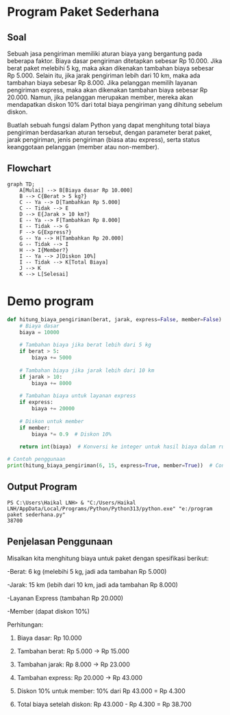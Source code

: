 # Program Paket Sederhana

## Soal

Sebuah jasa pengiriman memiliki aturan biaya yang bergantung pada beberapa faktor. Biaya dasar pengiriman ditetapkan sebesar Rp 10.000.
Jika berat paket melebihi 5 kg, maka akan dikenakan tambahan biaya sebesar Rp 5.000. Selain itu, jika jarak pengiriman lebih dari 10 km, maka ada tambahan biaya sebesar Rp 8.000. 
Jika pelanggan memilih layanan pengiriman express, maka akan dikenakan tambahan biaya sebesar Rp 20.000. Namun, jika pelanggan merupakan member, mereka akan mendapatkan diskon 10% dari total biaya pengiriman yang dihitung sebelum diskon. 

Buatlah sebuah fungsi dalam Python yang dapat menghitung total biaya pengiriman berdasarkan aturan tersebut, dengan parameter berat paket, jarak pengiriman, jenis pengiriman (biasa atau express), serta status keanggotaan pelanggan (member atau non-member).

## Flowchart
```mermaid
graph TD;
    A[Mulai] --> B[Biaya dasar Rp 10.000]
    B --> C{Berat > 5 kg?}
    C -- Ya --> D[Tambahkan Rp 5.000]
    C -- Tidak --> E
    D --> E{Jarak > 10 km?}
    E -- Ya --> F[Tambahkan Rp 8.000]
    E -- Tidak --> G
    F --> G{Express?}
    G -- Ya --> H[Tambahkan Rp 20.000]
    G -- Tidak --> I
    H --> I{Member?}
    I -- Ya --> J[Diskon 10%]
    I -- Tidak --> K[Total Biaya]
    J --> K
    K --> L[Selesai]

```

# Demo program

```python
def hitung_biaya_pengiriman(berat, jarak, express=False, member=False):
    # Biaya dasar
    biaya = 10000
    
    # Tambahan biaya jika berat lebih dari 5 kg
    if berat > 5:
        biaya += 5000
    
    # Tambahan biaya jika jarak lebih dari 10 km
    if jarak > 10:
        biaya += 8000
    
    # Tambahan biaya untuk layanan express
    if express:
        biaya += 20000
    
    # Diskon untuk member
    if member:
        biaya *= 0.9  # Diskon 10%
    
    return int(biaya)  # Konversi ke integer untuk hasil biaya dalam rupiah

# Contoh penggunaan
print(hitung_biaya_pengiriman(6, 15, express=True, member=True))  # Contoh kasus
```
## Output Program
```
PS C:\Users\Haikal LNH> & "C:/Users/Haikal LNH/AppData/Local/Programs/Python/Python313/python.exe" "e:/program paket sederhana.py"
38700
```
## Penjelasan Penggunaan
Misalkan kita menghitung biaya untuk paket dengan spesifikasi berikut:

 -Berat: 6 kg (melebihi 5 kg, jadi ada tambahan Rp 5.000)

 -Jarak: 15 km (lebih dari 10 km, jadi ada tambahan Rp 8.000)

 -Layanan Express (tambahan Rp 20.000)

 -Member (dapat diskon 10%)

Perhitungan:

1. Biaya dasar: Rp 10.000

2. Tambahan berat: Rp 5.000 → Rp 15.000
3. Tambahan jarak: Rp 8.000 → Rp 23.000
4. Tambahan express: Rp 20.000 → Rp 43.000
5. Diskon 10% untuk member: 10% dari Rp 43.000 = Rp 4.300
6. Total biaya setelah diskon: Rp 43.000 - Rp 4.300 = Rp 38.700
